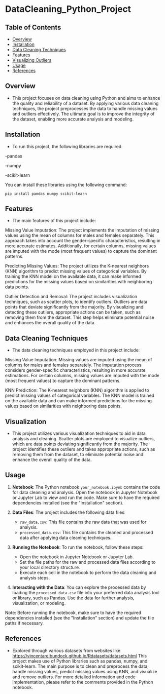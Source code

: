 # DataCleaning_Python_Project

## Table of Contents

- [Overview](#overview)
- [Installation](#installation)
- [Data Cleaning Techniques](#data-cleaning-techniques)
- [Features](#features)
- [Visualizing Outliers](#visualizing-outliers)
- [Usage](#usage)
- [References](#references)

## Overview
- This project focuses on data cleaning using Python and aims to enhance the quality and reliability of a dataset. By applying various data cleaning techniques, the project preprocesses the data to handle missing values and outliers effectively. The ultimate goal is to improve the integrity of the dataset, enabling more accurate analysis and modeling.

## Installation
- To run this project, the following libraries are required:

-pandas

-numpy

-scikit-learn

You can install these libraries using the following command:

   ```shell
  pip install pandas numpy scikit-learn

   ```
## Features
- The main features of this project include:

Missing Value Imputation: The project implements the imputation of missing values using the mean of columns for males and females separately. This approach takes into account the gender-specific characteristics, resulting in more accurate estimates. Additionally, for certain columns, missing values are imputed with the mode (most frequent values) to capture the dominant patterns.

Predicting Missing Values: The project utilizes the K-nearest neighbors (KNN) algorithm to predict missing values of categorical variables. By training the KNN model on the available data, it can make informed predictions for the missing values based on similarities with neighboring data points.

Outlier Detection and Removal: The project includes visualization techniques, such as scatter plots, to identify outliers. Outliers are data points that deviate significantly from the majority. By visualizing and detecting these outliers, appropriate actions can be taken, such as removing them from the dataset. This step helps eliminate potential noise and enhances the overall quality of the data.

## Data Cleaning Techniques
- The data cleaning techniques employed in this project include:

Missing Value Imputation: Missing values are imputed using the mean of columns for males and females separately. The imputation process considers gender-specific characteristics, resulting in more accurate estimations. For certain columns, missing values are imputed with the mode (most frequent values) to capture the dominant patterns.

KNN Prediction: The K-nearest neighbors (KNN) algorithm is applied to predict missing values of categorical variables. The KNN model is trained on the available data and can make informed predictions for the missing values based on similarities with neighboring data points.

## Visualization
- This project utilizes various visualization techniques to aid in data analysis and cleaning. Scatter plots are employed to visualize outliers, which are data points deviating significantly from the majority. The project identifies these outliers and takes appropriate actions, such as removing them from the dataset, to eliminate potential noise and enhance the overall quality of the data.

## Usage

1. **Notebook**: The Python notebook `your_notebook.ipynb` contains the code for data cleaning and analysis. Open the notebook in Jupyter Notebook or Jupyter Lab to view and run the code. Make sure to have the required dependencies installed (see the "Installation" section).

2. **Data Files**: The project includes the following data files:
   - `raw_data.csv`: This file contains the raw data that was used for analysis.
   - `processed_data.csv`: This file contains the cleaned and processed data after applying data cleaning techniques.

3. **Running the Notebook**: To run the notebook, follow these steps:
   - Open the notebook in Jupyter Notebook or Jupyter Lab.
   - Set the file paths for the raw and processed data files according to your local directory structure.
   - Execute each cell in the notebook to perform the data cleaning and analysis steps.

4. **Interacting with the Data**: You can explore the processed data by loading the `processed_data.csv` file into your preferred data analysis tool or library, such as Pandas. Use the data for further analysis, visualization, or modeling.

Note: Before running the notebook, make sure to have the required dependencies installed (see the "Installation" section) and update the file paths if necessary.


## References
- Explored through various datasets from websites like: https://vincentarelbundock.github.io/Rdatasets/datasets.html
This project makes use of Python libraries such as pandas, numpy, and scikit-learn. The main purpose is to clean and preprocess the data, handle missing values, predict missing values using KNN, and visualize and remove outliers. For more detailed information and code implementation, please refer to the comments provided in the Python notebook.



